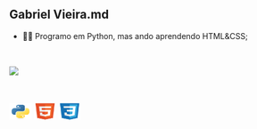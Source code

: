 ## Gabriel Vieira.md

- 👨‍💻 Programo em Python, mas ando aprendendo HTML&CSS;

##

<div>
  <br>
  <img height="180em" src="https://github-readme-stats.vercel.app/api/top-langs/?username=gabrielvieira07&layout=compact&langs_count=16&theme=highcontrast"/>
</div>

  ##

<div style="display: inline_block"><br>
  <img align="center" alt="Python" height="30" width="40" src="https://raw.githubusercontent.com/devicons/devicon/master/icons/python/python-original.svg">
  <img align="center" alt="HTML" height="30" width="40" src="https://raw.githubusercontent.com/devicons/devicon/master/icons/html5/html5-original.svg">
  <img align="center" alt="CSS" height="30" width="40" src="https://raw.githubusercontent.com/devicons/devicon/master/icons/css3/css3-original.svg">
</div>
